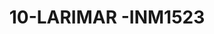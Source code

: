 ---
title: 10-LARIMAR -INM1523
image: 10-LARIMAR -INM1523.jpg
brand: Inmaculada-Garcia
layout: vestito
---